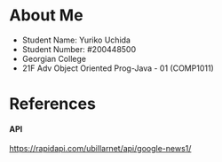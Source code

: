 # About Me
- Student Name: Yuriko Uchida
- Student Number: #200448500
- Georgian College
- 21F Adv Object Oriented Prog-Java - 01 (COMP1011)


# References
#### API
https://rapidapi.com/ubillarnet/api/google-news1/  
